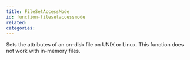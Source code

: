 ```yaml
---
title: FileSetAccessMode
id: function-filesetaccessmode
related:
categories:
---
```


Sets the attributes of an on-disk file on UNIX or Linux. This function does not work with in-memory files.